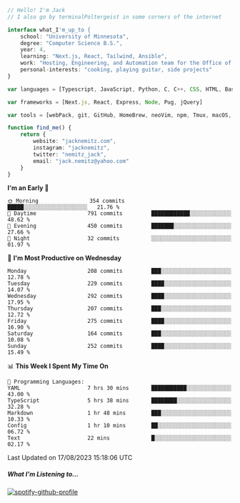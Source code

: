 ```typescript
// Hello! I'm Jack
// I also go by terminalPoltergeist in some corners of the internet

interface what_I'm_up_to {
    school: "University of Minnesota",
    degree: "Computer Science B.S.",
    year: 4,
    learning: "Next.js, React, Tailwind, Ansible",
    work: "Hosting, Engineering, and Automation team for the Office of Information Technology at UMN",
    personal-interests: "cooking, playing guitar, side projects"
}

var languages = [Typescript, JavaScript, Python, C, C++, CSS, HTML, Bash, VimScript]

var frameworks = [Next.js, React, Express, Node, Pug, jQuery]

var tools = [webPack, git, GitHub, HomeBrew, neoVim, npm, Tmux, macOS, Ubuntu, Docker, Nginx, Ansible, Cloudflare, DigitalOcean]

function find_me() {
    return {
        website: "jacknemitz.com",
        instagram: "jacknemitz",
        twitter: "nemitz_jack",
        email: "jack.nemitz@yahoo.com"
    }
}
```

<!--START_SECTION:waka-->
**I'm an Early 🐤** 

```text
🌞 Morning                354 commits         █████░░░░░░░░░░░░░░░░░░░░   21.76 % 
🌆 Daytime                791 commits         ████████████░░░░░░░░░░░░░   48.62 % 
🌃 Evening                450 commits         ███████░░░░░░░░░░░░░░░░░░   27.66 % 
🌙 Night                  32 commits          ░░░░░░░░░░░░░░░░░░░░░░░░░   01.97 % 
```
📅 **I'm Most Productive on Wednesday** 

```text
Monday                   208 commits         ███░░░░░░░░░░░░░░░░░░░░░░   12.78 % 
Tuesday                  229 commits         ████░░░░░░░░░░░░░░░░░░░░░   14.07 % 
Wednesday                292 commits         ████░░░░░░░░░░░░░░░░░░░░░   17.95 % 
Thursday                 207 commits         ███░░░░░░░░░░░░░░░░░░░░░░   12.72 % 
Friday                   275 commits         ████░░░░░░░░░░░░░░░░░░░░░   16.90 % 
Saturday                 164 commits         ███░░░░░░░░░░░░░░░░░░░░░░   10.08 % 
Sunday                   252 commits         ████░░░░░░░░░░░░░░░░░░░░░   15.49 % 
```


📊 **This Week I Spent My Time On** 

```text
💬 Programming Languages: 
YAML                     7 hrs 30 mins       ███████████░░░░░░░░░░░░░░   43.00 % 
TypeScript               5 hrs 38 mins       ████████░░░░░░░░░░░░░░░░░   32.28 % 
Markdown                 1 hr 48 mins        ███░░░░░░░░░░░░░░░░░░░░░░   10.33 % 
Config                   1 hr 10 mins        ██░░░░░░░░░░░░░░░░░░░░░░░   06.72 % 
Text                     22 mins             █░░░░░░░░░░░░░░░░░░░░░░░░   02.17 % 
```


 Last Updated on 17/08/2023 15:18:06 UTC
<!--END_SECTION:waka-->

##### What I'm Listening to...

[![spotify-github-profile](https://spotify-github-profile.vercel.app/api/view?uid=jack.nemitz&cover_image=true&show_offline=true&bar_color=53b14f&bar_color_cover=false&background_color=121212FF)](https://spotify-github-profile.vercel.app/api/view?uid=jack.nemitz&redirect=true)

